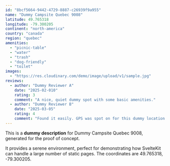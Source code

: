 ```yaml
---
id: "8bcf5664-9442-4729-8887-c26939f9a955"
name: "Dummy Campsite Quebec 9008"
latitude: 49.765318
longitude: -79.300205
continent: "north-america"
country: "canada"
region: "quebec"
amenities:
  - "picnic-table"
  - "water"
  - "trash"
  - "dog-friendly"
  - "toilet"
images:
  - "https://res.cloudinary.com/demo/image/upload/v1/sample.jpg"
reviews:
  - author: "Dummy Reviewer A"
    date: "2025-02-010"
    rating: 3
    comment: "A nice, quiet dummy spot with some basic amenities."
  - author: "Dummy Reviewer B"
    date: "2025-03-05"
    rating: 4
    comment: "Found it easily. GPS was spot on for this dummy location."
---
```


This is a **dummy description** for Dummy Campsite Quebec 9008, generated for the proof of concept.

It provides a serene environment, perfect for demonstrating how SvelteKit can handle a large number of static pages. The coordinates are 49.765318, -79.300205.
